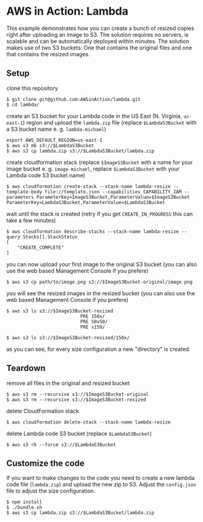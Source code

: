 # AWS in Action: Lambda

This example demonstrates how you can create a bunch of resized copies right after uploading an image to S3. The solution requires no servers, is scalable and can be automatically deployed within minutes. The solution makes use of two S3 buckets: One that contains the original files and one that contains the resized images.

## Setup

clone this repository

```
$ git clone git@github.com:AWSinAction/lambda.git
$ cd lambda/
```

create an S3 bucket for your Lambda code in the US East (N. Virginia, `us-east-1`) region and upload the `lambda.zip` file (replace `$LambdaS3Bucket` with a S3 bucket name e. g. `lambda-michael`)

```
export AWS_DEFAULT_REGION=us-east-1
$ aws s3 mb s3://$LambdaS3Bucket
$ aws s3 cp lambda.zip s3://$LambdaS3Bucket/lambda.zip
```

create cloudformation stack (replace `$ImageS3Bucket` with a name for your image bucket e. g. `image-michael`, replace `$LambdaS3Bucket` with your Lambda code S3 bucket name)

```
$ aws cloudformation create-stack --stack-name lambda-resize --template-body file://template.json --capabilities CAPABILITY_IAM --parameters ParameterKey=ImageS3Bucket,ParameterValue=$ImageS3Bucket ParameterKey=LambdaS3Bucket,ParameterValue=$LambdaS3Bucket
```

wait until the stack is created (retry if you get `CREATE_IN_PROGRESS` this can take a few minutes)

```
$ aws cloudformation describe-stacks --stack-name lambda-resize --query Stacks[].StackStatus
[
    "CREATE_COMPLETE"
]
```

you can now upload your first image to the original S3 bucket (you can also use the web based Management Console if you prefere)

```
$ aws s3 cp path/to/image.png s3://$ImageS3Bucket-original/image.png
```

you will see the resized images in the resized bucket  (you can also use the web based Management Console if you prefere)

```
$ aws s3 ls s3://$ImageS3Bucket-resized
                           PRE 150x/
                           PRE 50x50/
                           PRE x150/
                           
$ aws s3 ls s3://$ImageS3Bucket-resized/150x/                           
```

as you can see, for every size configuration a new "directory" is created.

## Teardown

remove all files in the original and resized bucket

```
$ aws s3 rm --recursive s3://$ImageS3Bucket-original
$ aws s3 rm --recursive s3://$ImageS3Bucket-resized
```

delete CloudFormation stack

```
$ aws cloudformation delete-stack --stack-name lambda-resize
```

delete Lambda code S3 bucket (replace `$LambdaS3Bucket`)

```
$ aws s3 rb --force s3://$LambdaS3Bucket
```

## Customize the code

If you want to make changes to the code you need to create a new lambda code file (`lambda.zip`) and upload the new zip to S3. Adjust the `config.json` file to adjust the size configuration.

```
$ npm install
$ ./bundle.sh
$ aws s3 cp lambda.zip s3://$LambdaS3Bucket/lambda.zip
```
